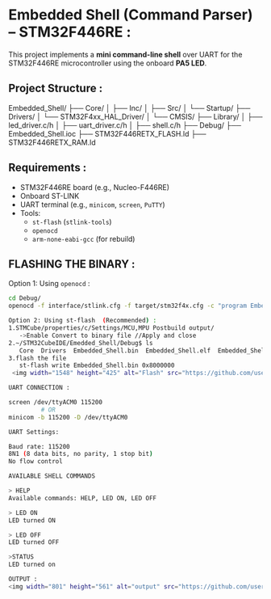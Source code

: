 # Embedded Shell (Command Parser) – STM32F446RE :

This project implements a **mini command-line shell** over UART for the STM32F446RE microcontroller using the onboard **PA5 LED**.

##  Project Structure :

Embedded_Shell/
├── Core/
│ ├── Inc/ 
│ ├── Src/ 
│ └── Startup/ 
├── Drivers/
│ └── STM32F4xx_HAL_Driver/ 
│ └── CMSIS/ 
├── Library/ 
│ ├── led_driver.c/h
│ ├── uart_driver.c/h
│ ├── shell.c/h 
├── Debug/ 
├── Embedded_Shell.ioc 
├── STM32F446RETX_FLASH.ld 
├── STM32F446RETX_RAM.ld 

##  Requirements :

- STM32F446RE board (e.g., Nucleo-F446RE)
- Onboard ST-LINK
- UART terminal (e.g., `minicom`, `screen`, `PuTTY`)
- Tools:
  - `st-flash` (`stlink-tools`)
  - `openocd`
  - `arm-none-eabi-gcc` (for rebuild)

##  FLASHING THE BINARY :

Option 1: Using `openocd` :

 ```bash
 cd Debug/
 openocd -f interface/stlink.cfg -f target/stm32f4x.cfg -c "program Embedded_Shell.elf verify reset exit"

Option 2: Using st-flash  (Recommended) :
 1.STMCube/properties/c/Settings/MCU,MPU Postbuild output/
 	->Enable Convert to binary file //Apply and close
 2.~/STM32CubeIDE/Emedded_Shell/Debug$ ls
    Core  Drivers  Embedded_Shell.bin  Embedded_Shell.elf  Embedded_Shell.list  Embedded_Shell.map  Library  makefile  objects.list  objects.mk  sources.mk
 3.flash the file
    st-flash write Embedded_Shell.bin 0x8000000
  <img width="1548" height="425" alt="Flash" src="https://github.com/user-attachments/assets/bdca9ffb-a4df-4d1b-a11f-3e935cf2c699" />

UART CONNECTION :

 screen /dev/ttyACM0 115200
          # OR
 minicom -b 115200 -D /dev/ttyACM0

UART Settings:

 Baud rate: 115200
 8N1 (8 data bits, no parity, 1 stop bit)
 No flow control

AVAILABLE SHELL COMMANDS
 
 > HELP
Available commands: HELP, LED ON, LED OFF

> LED ON
LED turned ON

> LED OFF
LED turned OFF

>STATUS
LED turned on

OUTPUT :
<img width="801" height="561" alt="output" src="https://github.com/user-attachments/assets/4880c6a5-5b8e-46fb-adf0-f7caede3a33f" />

